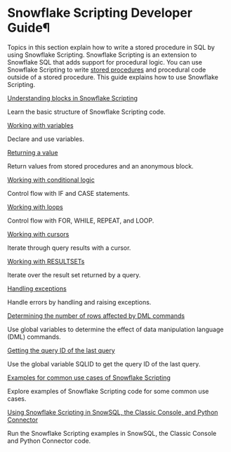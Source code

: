 # Snowflake Scripting Developer Guide¶

Topics in this section explain how to write a stored procedure in SQL by using
Snowflake Scripting. Snowflake Scripting is an extension to Snowflake SQL that
adds support for procedural logic. You can use Snowflake Scripting to write
[stored procedures](../stored-procedure/stored-procedures-overview) and
procedural code outside of a stored procedure. This guide explains how to use
Snowflake Scripting.

[Understanding blocks in Snowflake Scripting](blocks)

    

Learn the basic structure of Snowflake Scripting code.

[Working with variables](variables)

    

Declare and use variables.

[Returning a value](return)

    

Return values from stored procedures and an anonymous block.

[Working with conditional logic](branch)

    

Control flow with IF and CASE statements.

[Working with loops](loops)

    

Control flow with FOR, WHILE, REPEAT, and LOOP.

[Working with cursors](cursors)

    

Iterate through query results with a cursor.

[Working with RESULTSETs](resultsets)

    

Iterate over the result set returned by a query.

[Handling exceptions](exceptions)

    

Handle errors by handling and raising exceptions.

[Determining the number of rows affected by DML commands](dml-status)

    

Use global variables to determine the effect of data manipulation language
(DML) commands.

[Getting the query ID of the last query](query-id)

    

Use the global variable SQLID to get the query ID of the last query.

[Examples for common use cases of Snowflake Scripting](use-cases)

    

Explore examples of Snowflake Scripting code for some common use cases.

[Using Snowflake Scripting in SnowSQL, the Classic Console, and Python
Connector](running-examples)

    

Run the Snowflake Scripting examples in SnowSQL, the Classic Console and
Python Connector code.


